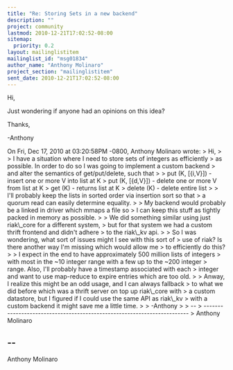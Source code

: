 ```yaml
---
title: "Re: Storing Sets in a new backend"
description: ""
project: community
lastmod: 2010-12-21T17:02:52-08:00
sitemap:
  priority: 0.2
layout: mailinglistitem
mailinglist_id: "msg01834"
author_name: "Anthony Molinaro"
project_section: "mailinglistitem"
sent_date: 2010-12-21T17:02:52-08:00
---
```



Hi,

Just wondering if anyone had an opinions on this idea?

Thanks,

-Anthony

On Fri, Dec 17, 2010 at 03:20:58PM -0800, Anthony Molinaro wrote:
&gt; Hi,
&gt; 
&gt; I have a situation where I need to store sets of integers as efficiently
&gt; as possible. In order to do so I was going to implement a custom backend
&gt; and alter the semantics of get/put/delete, such that
&gt; 
&gt; put (K, [{i,V}]) - insert one or more V into list at K
&gt; put (K, [{d,V}]) - delete one or more V from list at K
&gt; get (K) - returns list at K
&gt; delete (K) - delete entire list
&gt; 
&gt; I'll probably keep the lists in sorted order via insertion sort so that
&gt; a quorum read can easily determine equality.
&gt; 
&gt; My backend would probably be a linked in driver which mmaps a file so
&gt; I can keep this stuff as tightly packed in memory as possible.
&gt; 
&gt; We did something similar using just riak\\_core for a different system,
&gt; but for that system we had a custom thrift frontend and didn't adhere
&gt; to the riak\\_kv api.
&gt; 
&gt; So I was wondering, what sort of issues might I see with this sort of
&gt; use of riak? Is there another way I'm missing which would allow me
&gt; to efficiently do this?
&gt; 
&gt; I expect in the end to have approximately 500 million lists of integers
&gt; with most in the ~10 integer range with a few up to the ~200 integer
&gt; range. Also, I'll probably have a timestamp associated with each
&gt; integer and want to use map-reduce to expire entries which are too old.
&gt; 
&gt; Anway, I realize this might be an odd usage, and I can always fallback
&gt; to what we did before which was a thrift server on top up riak\\_core with
&gt; a custom datastore, but I figured if I could use the same API as riak\\_kv
&gt; with a custom backend it might save me a little time.
&gt; 
&gt; -Anthony
&gt; 
&gt; -- 
&gt; ------------------------------------------------------------------------
&gt; Anthony Molinaro 

-- 
------------------------------------------------------------------------
Anthony Molinaro 

